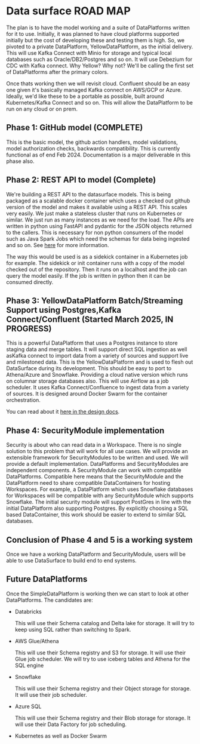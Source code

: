 # Data surface ROAD MAP

The plan is to have the model working and a suite of DataPlatforms written for it to use. Initially, it was planned to have cloud platforms supported initially but the cost of developing these and testing them is high. So, we pivoted to a private DataPlatform, YellowDataPlatform, as the initial delivery. This will use Kafka Connect with Minio for storage and typical local databases such as Oracle/DB2/Postgres and so on. It will use Debezium for CDC with Kafka connect. Why Yellow? Why not? We'll be calling the first set of DataPlatforms after the primary colors.

Once thats working then we will revisit cloud. Confluent should be an easy one given it's basically managed Kafka connect on AWS/GCP or Azure. Ideally, we'd like these to be a portable as possible, built around Kubernetes/Kafka Connect and so on. This will allow the DataPlatform to be run on any cloud or on prem.

## Phase 1: GitHub model **(COMPLETE)**

This is the basic model, the github action handlers, model validations, model authorization checks, backwards compatibility. This is currently functional as of end Feb 2024. Documentation is a major deliverable in this phase also.

## Phase 2: REST API to model **(Complete)**

We're building a REST API to the datasurface models. This is being packaged as a scalable docker container which uses a checked out github version of the model and makes it available using a REST API. This scales very easily. We just make a stateless cluster that runs on Kubernetes or similar. We just run as many instances as we need for the load. The APIs are written in python using FastAPI and pydantic for the JSON objects returned to the callers. This is necessary for non python consumers of the model such as Java Spark Jobs which need the schemas for data being ingested and so on. See [here](docs/REST_API.md) for more information.

The way this would be used is as a sidekick container in a Kubernetes job for example. The sidekick or init container runs with a copy of the model checked out of the repository. Then it runs on a localhost and the job can query the model easily. If the job is written in python then it can be consumed directly.

## Phase 3: YellowDataPlatform Batch/Streaming Support using Postgres,Kafka Connect/Confluent (Started March 2025, IN PROGRESS)

This is a powerful DataPlatform that uses a Postgres instance to store staging data and merge tables. It will support direct SQL ingestion as well asKafka connect to import data from a variety of sources and support live and milestoned data. This is the YellowDataPlatform and is used to flesh out DataSurface during its development. This should be easy to port to Athena/Azure and Snowflake. Providing a cloud native version which runs on columnar storage databases also. This will use Airflow as a job scheduler. It uses Kafka Connect/Confluence to ingest data from a variety of sources. It is designed around Docker Swarm for the container orchestration.

You can read about it [here in the design docs](docs/yellow_dp/README.md).

## Phase 4: SecurityModule implementation

Security is about who can read data in a Workspace. There is no single solution to this problem that will work for all use cases. We will provide an extensible framework for SecurityModules to be written and used. We will provide a default implementation. DataPlatforms and SecurityModules are independent components. A SecurityModule can work with compatible DataPlatforms. Compatible here means that the SecurityModule and the DataPlatform need to share compatible DataContainers for hosting Workspaces. For example, a DataPlatform which uses Snowflake databases for Workspaces will be compatible with any SecurityModule which supports Snowflake. The initial security module will support PostGres in line with the initial DataPlatform also supporting Postgres. By explicitly choosing a SQL based DataContainer, this work should be easier to extend to similar SQL databases.

## Conclusion of Phase 4 and 5 is a working system

Once we have a working DataPlatform and SecurityModule, users will be able to use DataSurface to build end to end systems.

## Future DataPlatforms

Once the SimpleDataPlatform is working then we can start to look at other DataPlatforms. The candidates are:

* Databricks

  This will use their Schema catalog and Delta lake for storage. It will try to keep using SQL rather than switching to Spark.

* AWS Glue/Athena

  This will use their Schema registry and S3 for storage. It will use their Glue job scheduler. We will try to use iceberg tables and Athena for the SQL engine

* Snowflake

  This will use their Schema registry and their Object storage for storage. It will use their job scheduler.

* Azure SQL

  This will use their Schema registry and their Blob storage for storage. It will use their Data Factory for job scheduling.

* Kubernetes as well as Docker Swarm
